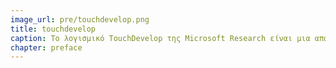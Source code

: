 ```yaml
---
image_url: pre/touchdevelop.png
title: touchdevelop
caption: Το λογισμικό TouchDevelop της Microsoft Research είναι μια απάντηση στο διαχωριστικό γυαλί που δημιουργούν οι δημοφιλείς κινητές συσκευές με οθόνη αφής ανάμεσα στον χρήστη και στον προγραμματισμό της διάδρασης.
chapter: preface
---
```

